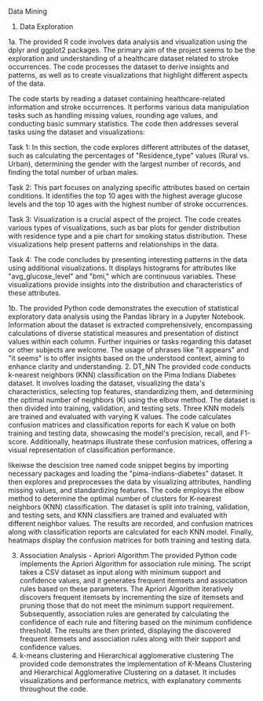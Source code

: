 Data Mining



1. Data Exploration

1a. 
The provided R code involves data analysis and visualization using the dplyr and ggplot2 packages. The primary aim of the project seems to be the exploration and understanding of a healthcare dataset related to stroke occurrences. The code processes the dataset to derive insights and patterns, as well as to create visualizations that highlight different aspects of the data.

The code starts by reading a dataset containing healthcare-related information and stroke occurrences. It performs various data manipulation tasks such as handling missing values, rounding age values, and conducting basic summary statistics. The code then addresses several tasks using the dataset and visualizations:

Task 1: In this section, the code explores different attributes of the dataset, such as calculating the percentages of "Residence_type" values (Rural vs. Urban), determining the gender with the largest number of records, and finding the total number of urban males.

Task 2: This part focuses on analyzing specific attributes based on certain conditions. It identifies the top 10 ages with the highest average glucose levels and the top 10 ages with the highest number of stroke occurrences.

Task 3: Visualization is a crucial aspect of the project. The code creates various types of visualizations, such as bar plots for gender distribution with residence type and a pie chart for smoking status distribution. These visualizations help present patterns and relationships in the data.

Task 4: The code concludes by presenting interesting patterns in the data using additional visualizations. It displays histograms for attributes like "avg_glucose_level" and "bmi," which are continuous variables. These visualizations provide insights into the distribution and characteristics of these attributes.
 
 1b. 
 The provided Python code demonstrates the execution of statistical exploratory data analysis using the Pandas library in a Jupyter Notebook. Information about the dataset is extracted comprehensively, encompassing calculations of diverse statistical measures and presentation of distinct values within each column. Further inquiries or tasks regarding this dataset or other subjects are welcome. The usage of phrases like "it appears" and "it seems" is to offer insights based on the understood context, aiming to enhance clarity and understanding.
 2. DT_NN
The provided code conducts k-nearest neighbors (KNN) classification on the Pima Indians Diabetes dataset. It involves loading the dataset, visualizing the data's characteristics, selecting top features, standardizing them, and determining the optimal number of neighbors (K) using the elbow method. The dataset is then divided into training, validation, and testing sets. Three KNN models are trained and evaluated with varying K values. The code calculates confusion matrices and classification reports for each K value on both training and testing data, showcasing the model's precision, recall, and F1-score. Additionally, heatmaps illustrate these confusion matrices, offering a visual representation of classification performance.

likeiwse the descision tree named code snippet begins by importing necessary packages and loading the "pima-indians-diabetes" dataset. It then explores and preprocesses the data by visualizing attributes, handling missing values, and standardizing features. The code employs the elbow method to determine the optimal number of clusters for K-nearest neighbors (KNN) classification. The dataset is split into training, validation, and testing sets, and KNN classifiers are trained and evaluated with different neighbor values. The results are recorded, and confusion matrices along with classification reports are calculated for each KNN model. Finally, heatmaps display the confusion matrices for both training and testing data.

3. Association Analysis - Apriori Algorithm
The provided Python code implements the Apriori Algorithm for association rule mining. The script takes a CSV dataset as input along with minimum support and confidence values, and it generates frequent itemsets and association rules based on these parameters. The Apriori Algorithm iteratively discovers frequent itemsets by incrementing the size of itemsets and pruning those that do not meet the minimum support requirement. Subsequently, association rules are generated by calculating the confidence of each rule and filtering based on the minimum confidence threshold. The results are then printed, displaying the discovered frequent itemsets and association rules along with their support and confidence values.
4. k-means clustering and Hierarchical agglomerative clustering
The provided code demonstrates the implementation of K-Means Clustering and Hierarchical Agglomerative Clustering on a dataset. It includes visualizations and performance metrics, with explanatory comments throughout the code. 
 
